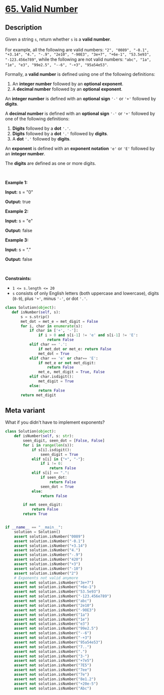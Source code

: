 # [65. Valid Number](https://leetcode.com/problems/valid-number)


## Description

<!-- description:start -->

<p>Given a string <code>s</code>, return whether <code>s</code> is a <strong>valid number</strong>.<br />
<br />
For example, all the following are valid numbers: <code>&quot;2&quot;, &quot;0089&quot;, &quot;-0.1&quot;, &quot;+3.14&quot;, &quot;4.&quot;, &quot;-.9&quot;, &quot;2e10&quot;, &quot;-90E3&quot;, &quot;3e+7&quot;, &quot;+6e-1&quot;, &quot;53.5e93&quot;, &quot;-123.456e789&quot;</code>, while the following are not valid numbers: <code>&quot;abc&quot;, &quot;1a&quot;, &quot;1e&quot;, &quot;e3&quot;, &quot;99e2.5&quot;, &quot;--6&quot;, &quot;-+3&quot;, &quot;95a54e53&quot;</code>.</p>

<p>Formally, a&nbsp;<strong>valid number</strong> is defined using one of the following definitions:</p>

<ol>
	<li>An <strong>integer number</strong> followed by an <strong>optional exponent</strong>.</li>
	<li>A <strong>decimal number</strong> followed by an <strong>optional exponent</strong>.</li>
</ol>

<p>An <strong>integer number</strong> is defined with an <strong>optional sign</strong> <code>&#39;-&#39;</code> or <code>&#39;+&#39;</code> followed by <strong>digits</strong>.</p>

<p>A <strong>decimal number</strong> is defined with an <strong>optional sign</strong> <code>&#39;-&#39;</code> or <code>&#39;+&#39;</code> followed by one of the following definitions:</p>

<ol>
	<li><strong>Digits</strong> followed by a <strong>dot</strong> <code>&#39;.&#39;</code>.</li>
	<li><strong>Digits</strong> followed by a <strong>dot</strong> <code>&#39;.&#39;</code> followed by <strong>digits</strong>.</li>
	<li>A <strong>dot</strong> <code>&#39;.&#39;</code> followed by <strong>digits</strong>.</li>
</ol>

<p>An <strong>exponent</strong> is defined with an <strong>exponent notation</strong> <code>&#39;e&#39;</code> or <code>&#39;E&#39;</code> followed by an <strong>integer number</strong>.</p>

<p>The <strong>digits</strong> are defined as one or more digits.</p>

<p>&nbsp;</p>
<p><strong class="example">Example 1:</strong></p>

<div class="example-block">
<p><strong>Input:</strong> <span class="example-io">s = &quot;0&quot;</span></p>

<p><strong>Output:</strong> <span class="example-io">true</span></p>
</div>

<p><strong class="example">Example 2:</strong></p>

<div class="example-block">
<p><strong>Input:</strong> <span class="example-io">s = &quot;e&quot;</span></p>

<p><strong>Output:</strong> <span class="example-io">false</span></p>
</div>

<p><strong class="example">Example 3:</strong></p>

<div class="example-block">
<p><strong>Input:</strong> <span class="example-io">s = &quot;.&quot;</span></p>

<p><strong>Output:</strong> <span class="example-io">false</span></p>
</div>

<p>&nbsp;</p>
<p><strong>Constraints:</strong></p>

<ul>
	<li><code>1 &lt;= s.length &lt;= 20</code></li>
	<li><code>s</code> consists of only English letters (both uppercase and lowercase), digits (<code>0-9</code>), plus <code>&#39;+&#39;</code>, minus <code>&#39;-&#39;</code>, or dot <code>&#39;.&#39;</code>.</li>
</ul>

```python
class Solution(object):
   def isNumber(self, s):
       s = s.strip()
       met_dot = met_e = met_digit = False
       for i, char in enumerate(s):
           if char in ['+', '-']:
               if i > 0 and s[i-1] != 'e' and s[i-1] != 'E':
                   return False
           elif char == '.':
               if met_dot or met_e: return False
               met_dot = True
           elif char == 'e' or char== 'E':
               if met_e or not met_digit:
                   return False
               met_e, met_digit = True, False
           elif char.isdigit():
               met_digit = True
           else:
               return False
       return met_digit
```

## Meta variant
What if you didn't have to implement exponents?
```python
class Solution(object):
    def isNumber(self, s: str):
        seen_digit, seen_dot = [False, False]
        for i in range(len(s)):
            if s[i].isdigit():
                seen_digit = True
            elif s[i] in {"+", "-"}:
                if i != 0:
                    return False
            elif s[i] == ".":
                if seen_dot:
                    return False
                seen_dot = True
            else:
                return False

        if not seen_digit:
            return False
        return True


if __name__ == "__main__":
    solution = Solution()
    assert solution.isNumber("0089")
    assert solution.isNumber("-0.1")
    assert solution.isNumber("+3.14")
    assert solution.isNumber("4.")
    assert solution.isNumber("-.9")
    assert solution.isNumber("420")
    assert solution.isNumber("+3")
    assert solution.isNumber("-10")
    assert solution.isNumber("2")
    # Exponents not valid anymore
    assert not solution.isNumber("3e+7")
    assert not solution.isNumber("+6e-1")
    assert not solution.isNumber("53.5e93")
    assert not solution.isNumber("-123.456e789")
    assert not solution.isNumber("abc")
    assert not solution.isNumber("2e10")
    assert not solution.isNumber("-90E3")
    assert not solution.isNumber("1a")
    assert not solution.isNumber("1e")
    assert not solution.isNumber("e3")
    assert not solution.isNumber("99e2.5")
    assert not solution.isNumber("--6")
    assert not solution.isNumber("-+3")
    assert not solution.isNumber("95a54e53")
    assert not solution.isNumber("7..")
    assert not solution.isNumber(".")
    assert not solution.isNumber("3-")
    assert not solution.isNumber("+7e5")
    assert not solution.isNumber("7E5")
    assert not solution.isNumber("7ee")
    assert not solution.isNumber("7e")
    assert not solution.isNumber("8e1.2")
    assert not solution.isNumber("+20e-5")
    assert not solution.isNumber("Abc")
```



